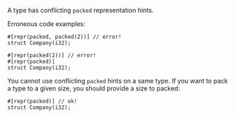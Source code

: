 A type has conflicting `packed` representation hints.

Erroneous code examples:

```compile_fail,E0634
#[repr(packed, packed(2))] // error!
struct Company(i32);

#[repr(packed(2))] // error!
#[repr(packed)]
struct Company(i32);
```

You cannot use conflicting `packed` hints on a same type. If you want to pack a
type to a given size, you should provide a size to packed:

```
#[repr(packed)] // ok!
struct Company(i32);
```
